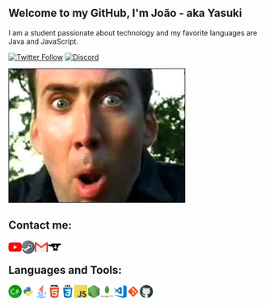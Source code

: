 ## Welcome to my GitHub, I'm João - aka Yasuki
I am a student passionate about technology and my favorite languages are Java and JavaScript.

[![Twitter Follow](https://img.shields.io/twitter/follow/yaasuki0?color=%231DA1F2&logo=twitter&style=for-the-badge)](https://twitter.com/intent/follow?original_referer=https%3A%2F%2Fgithub.com%2FcodeSTACKr&screen_name=yaasuki0)
[![Discord](https://img.shields.io/discord/780275123281985578?color=%237289DA&label=JOIN%20OUR%20GROUP&logo=discord&style=for-the-badge)](https://discord.gg/fHeyfpwJyP)

<img alt="Awesome GitHub Profile Readme" src="assets/nick.gif"> </img>

## Contact me:

[<img align="left" alt="Yasuki | YouTube" width="26px" src="assets/youtube.svg" />][youtube]
[<img align="left" alt="yasuki#4154" width="26px" src="assets/steam.svg" />][steam]
[<img align="left" alt="Yasuki| Email" width="26px" src="assets/gmail.svg" />][email]
[<img align="left" alt="Yasuki| CurseForge" width="26px" src="assets/curseforge.svg" />][curseforge]


<br />

## Languages and Tools:

<img align="left" alt="C#" width="26px" src="https://raw.githubusercontent.com/github/explore/80688e429a7d4ef2fca1e82350fe8e3517d3494d/topics/csharp/csharp.png" />

<img align="left" alt="Python" width="26px" src="https://raw.githubusercontent.com/github/explore/80688e429a7d4ef2fca1e82350fe8e3517d3494d/topics/python/python.png" /> 

<img align="left" alt="JAVA" width="26px" src="assets/java.svg" /> 

<img align="left" alt="HTML5" width="26px" src="https://raw.githubusercontent.com/github/explore/80688e429a7d4ef2fca1e82350fe8e3517d3494d/topics/html/html.png" />

<img align="left" alt="CSS3" width="26px" src="https://raw.githubusercontent.com/github/explore/80688e429a7d4ef2fca1e82350fe8e3517d3494d/topics/css/css.png" />

<img align="left" alt="JavaScript" width="26px" src="https://raw.githubusercontent.com/github/explore/80688e429a7d4ef2fca1e82350fe8e3517d3494d/topics/javascript/javascript.png" />

<img align="left" alt="Node.js" width="26px" src="https://raw.githubusercontent.com/github/explore/80688e429a7d4ef2fca1e82350fe8e3517d3494d/topics/nodejs/nodejs.png" />

<img align="left" alt="MongoDB" width="26px" src="assets/mongologo.svg" />

<img align="left" alt="Visual Studio Code" width="26px" src="https://raw.githubusercontent.com/github/explore/80688e429a7d4ef2fca1e82350fe8e3517d3494d/topics/visual-studio-code/visual-studio-code.png" />

<img align="left" alt="Git" width="26px" src="assets/git.svg" />

<img align="left" alt="GitHub" width="26px" src="assets/github.svg" />


<br />
<br />

[youtube]: https://www.youtube.com/channel/UCC6YEhPNQ7T7yXWQGEKaZxA
[email]: mailto:yasuuki0@gmail.com
[steam]: https://steamcommunity.com/id/yaasuki/
[curseforge]: https://www.curseforge.com/members/yasuki0/projects
